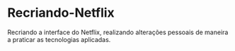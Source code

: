# Recriando-Netflix
Recriando a interface do Netflix, realizando alterações pessoais de maneira a praticar as tecnologias aplicadas.
